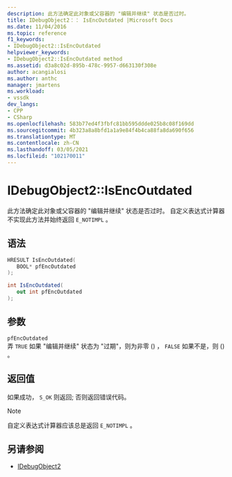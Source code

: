 ```yaml
---
description: 此方法确定此对象或父容器的 "编辑并继续" 状态是否过时。
title: IDebugObject2：： IsEncOutdated |Microsoft Docs
ms.date: 11/04/2016
ms.topic: reference
f1_keywords:
- IDebugObject2::IsEncOutdated
helpviewer_keywords:
- IDebugObject2::IsEncOutdated method
ms.assetid: d3a8c02d-895b-478c-9957-d663130f308e
author: acangialosi
ms.author: anthc
manager: jmartens
ms.workload:
- vssdk
dev_langs:
- CPP
- CSharp
ms.openlocfilehash: 583b77ed4f3fbfc81bb595ddde025b8c08f169dd
ms.sourcegitcommit: 4b323a8a8bfd1a1a9e84f4b4ca88fa8da690f656
ms.translationtype: MT
ms.contentlocale: zh-CN
ms.lasthandoff: 03/05/2021
ms.locfileid: "102170011"
---
```

# <a name="idebugobject2isencoutdated"></a>IDebugObject2::IsEncOutdated
此方法确定此对象或父容器的 "编辑并继续" 状态是否过时。 自定义表达式计算器不实现此方法并始终返回 `E_NOTIMPL` 。

## <a name="syntax"></a>语法

```cpp
HRESULT IsEncOutdated(
   BOOL* pfEncOutdated
);
```

```csharp
int IsEncOutdated(
   out int pfEncOutdated
);
```

## <a name="parameters"></a>参数
`pfEncOutdated`\
弄 `TRUE` 如果 "编辑并继续" 状态为 "过期"，则为非零 () ， `FALSE` 如果不是，则 () 。

## <a name="return-value"></a>返回值
 如果成功， `S_OK` 则返回; 否则返回错误代码。

> [!NOTE]
> 自定义表达式计算器应该总是返回 `E_NOTIMPL` 。

## <a name="see-also"></a>另请参阅
- [IDebugObject2](../../../extensibility/debugger/reference/idebugobject2.md)
